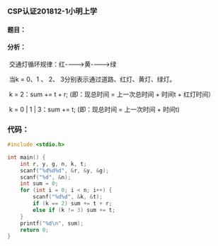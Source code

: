 ###  CSP认证201812-1小明上学

#### 题目：

#### 分析：

​	交通灯循环规律：红---->黄---->绿

​	当k = 0、1 、 2、 3分别表示通过道路、红灯、黄灯、绿灯。

​	k = 2：sum += t + r;    (即：现总时间 = 上一次总时间 +  时间t + 红灯时间）

​	k = 0 | 1 | 3：sum += t;   (即：现总时间 = 上一次时间 + 时间t)

### 代码：

```c
#include <stdio.h>

int main() {
    int r, y, g, n, k, t;
    scanf("%d%d%d", &r, &y, &g);
    scanf("%d", &n);
    int sum = 0;
    for (int i = 0; i < n; i++) {
        scanf("%d%d", &k, &t);
        if (k == 2) sum += t + r;
        else if (k != 3) sum += t;
    }
    printf("%d\n", sum);
    return 0;
}
```



​	

